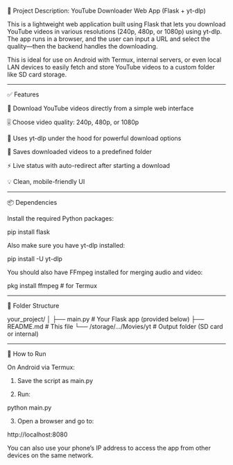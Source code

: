 📄 Project Description: YouTube Downloader Web App (Flask + yt-dlp)

This is a lightweight web application built using Flask that lets you download YouTube videos in various resolutions (240p, 480p, or 1080p) using yt-dlp. The app runs in a browser, and the user can input a URL and select the quality—then the backend handles the downloading.

This is ideal for use on Android with Termux, internal servers, or even local LAN devices to easily fetch and store YouTube videos to a custom folder like SD card storage.


---

✅ Features

🎥 Download YouTube videos directly from a simple web interface

🎚 Choose video quality: 240p, 480p, or 1080p

🧠 Uses yt-dlp under the hood for powerful download options

📂 Saves downloaded videos to a predefined folder

⚡ Live status with auto-redirect after starting a download

💡 Clean, mobile-friendly UI



---

📦 Dependencies

Install the required Python packages:

pip install flask

Also make sure you have yt-dlp installed:

pip install -U yt-dlp

You should also have FFmpeg installed for merging audio and video:

pkg install ffmpeg  # for Termux


---

📁 Folder Structure

your_project/
│
├── main.py               # Your Flask app (provided below)
├── README.md             # This file
└── /storage/.../Movies/yt  # Output folder (SD card or internal)


---

🚀 How to Run

On Android via Termux:

1. Save the script as main.py


2. Run:



python main.py

3. Open a browser and go to:



http://localhost:8080

You can also use your phone’s IP address to access the app from other devices on the same network.

